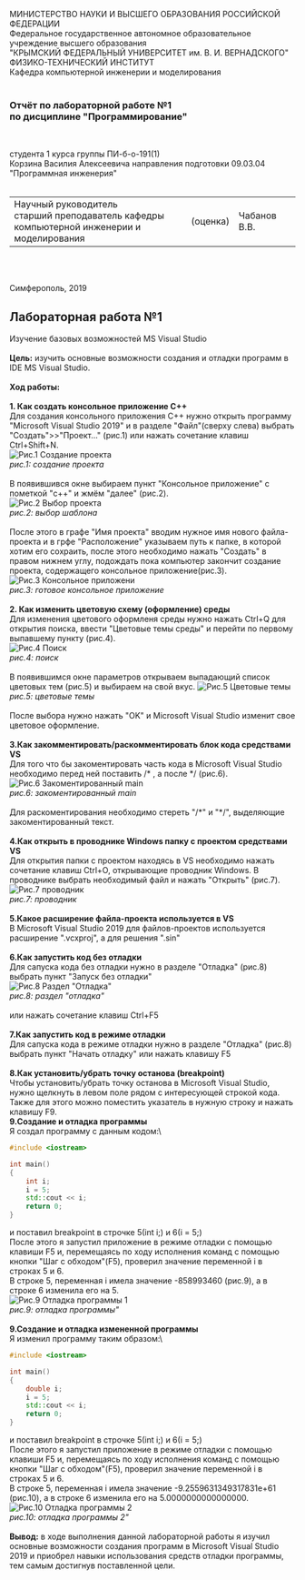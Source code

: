МИНИСТЕРСТВО НАУКИ  И ВЫСШЕГО ОБРАЗОВАНИЯ РОССИЙСКОЙ ФЕДЕРАЦИИ  
Федеральное государственное автономное образовательное учреждение высшего образования  
"КРЫМСКИЙ ФЕДЕРАЛЬНЫЙ УНИВЕРСИТЕТ им. В. И. ВЕРНАДСКОГО"  
ФИЗИКО-ТЕХНИЧЕСКИЙ ИНСТИТУТ  
Кафедра компьютерной инженерии и моделирования
<br/><br/>

### Отчёт по лабораторной работе №1<br/> по дисциплине "Программирование"
<br/>

студента 1 курса группы ПИ-б-о-191(1)  
Корзина Василия Алексеевича
направления подготовки 09.03.04 "Программная инженерия"  
<br/>

<table>
<tr><td>Научный руководитель<br/> старший преподаватель кафедры<br/> компьютерной инженерии и моделирования</td>
<td>(оценка)</td>
<td>Чабанов В.В.</td>
</tr>
</table>
<br/><br/>

Симферополь, 2019



## Лабораторная работа №1
Изучение базовых возможностей MS Visual Studio\
\
**Цель:** изучить основные возможности создания и отладки программ в IDE MS Visual Studio.\
\
**Ход работы:**\
\
**1\. Как создать консольное приложение С++**\
Для создания консольного приложения C++ нужно открыть программу "Microsoft Visual Studio 2019" и в разделе "Файл"(сверху слева) выбрать 
"Создать">>"Проект..." (рис.1) или нажать сочетание клавиш Ctrl+Shift+N.\
![Рис.1 Создание проекта](https://raw.githubusercontent.com/GachiGucciGhoul/Laboratory_works/master/Lab1/Images_for_lab1/Рис.1%20Создание%20проекта.jpg)\
*рис.1: cоздание проекта*
\
\
В появившився окне выбираем пункт "Консольное приложение" с пометкой "c++" и жмём "далее" (рис.2).\
![Рис.2 Выбор проекта](https://raw.githubusercontent.com/GachiGucciGhoul/Laboratory_works/master/Lab1/Images_for_lab1/Рис.2%20Выбор%20проекта.JPG)\
*рис.2: выбор шаблона*
\
\
После этого в графе "Имя проекта" вводим нужное имя нового файла-проекта и в грфе "Расположение" указываем путь к папке, в которой хотим
его сохраить, после этого необходимо нажать "Создать" в правом нижнем углу, подождать пока компьютер закончит создание проекта, содержащего
консольное приложение(рис.3).\
![Рис.3 Консольное приложени](https://raw.githubusercontent.com/GachiGucciGhoul/Laboratory_works/master/Lab1/Images_for_lab1/Рис.3%20Готовое%20консольное%20приложение.JPG)\
*рис.3: готовое консольное приложение*
\
\
**2\. Как изменить цветовую схему (оформление) среды**\
Для изменения цветового оформленя среды нужно нажать Ctrl+Q для открытия поиска, ввести "Цветовые темы среды" и перейти по первому
выпавшему пункту (рис.4).\
![Рис.4 Поиск](https://raw.githubusercontent.com/GachiGucciGhoul/Laboratory_works/master/Lab1/Images_for_lab1/Рис.4%20Поиск.jpg)\
*рис.4: поиск*
\
\
В появившимся окне параметров открываем выпадающий список цветовых тем (рис.5) и выбираем на свой вкус.
![Рис.5 Цветовые темы](https://raw.githubusercontent.com/GachiGucciGhoul/Laboratory_works/master/Lab1/Images_for_lab1/Рис.5%20Цветовые%20темы.JPG)\
*рис.5: цветовые темы*
\
\
После выбора нужно нажать "OK" и Microsoft Visual Studio изменит свое цветовое оформление.\
\
**3\.Как закомментировать/раскомментировать блок кода средствами VS**\
Для того что бы закоментировать часть кода в Microsoft Visual Studio необходимо перед ней поставить /\* , а после \*/ (рис.6).\
![Рис.6 Закоментированный main](https://raw.githubusercontent.com/GachiGucciGhoul/Laboratory_works/master/Lab1/Images_for_lab1/Рис.6%20Закоментированный%20main.JPG)\
*рис.6: закоментированный main*
\
\
Для раскоментирования необходимо стереть "/\*" и "\*/", выделяющие закоментированный текст.\
\
**4\.Как открыть в проводнике Windows папку с проектом средствами VS**\
Для открытия папки с проектом находясь в VS необходимо нажать сочетание клавиш Ctrl+O, открывающие проводник Windows. В проводнике 
выбрать необходимый файл и нажать "Открыть" (рис.7).\
![Рис.7 проводник](https://raw.githubusercontent.com/GachiGucciGhoul/Laboratory_works/master/Lab1/Images_for_lab1/Рис.7%20Проводник.JPG)\
*рис.7: проводник*
\
\
**5\.Какое расширение файла-проекта используется в VS**\
В Microsoft Visual Studio 2019 для файлов-проектов используется расширение ".vcxproj", а для решения ".sin"\
\
**6\.Как запустить код без отладки**\
Для сапуска кодa без отладки нужно в разделе "Отладка" (рис.8) выбрать пункт "Запуск без отладки"\
![Рис.8 Раздел "Отладка"](https://raw.githubusercontent.com/GachiGucciGhoul/Laboratory_works/master/Lab1/Images_for_lab1/Рис.8%20Раздел%20Отладка.jpg)\
*рис.8: раздел "отладка"*
\
\
или нажать сочетание клавиш Ctrl+F5\
\
**7\.Как запустить код в режиме отладки**\
Для сапуска кодa в режиме отладки нужно в разделе "Отладка" (рис.8) выбрать пункт "Начать отладку" или нажать клавишу F5\
\
**8\.Как установить/убрать точку останова (breakpoint)**\
Чтобы установить/убрать точку останова в Microsoft Visual Studio, нужно щелкнуть в левом поле рядом с интересующей строкой кода.
Также для этого можно поместить указатель в нужную строку и нажать клавишу F9.\
**9\.Создание и отладка программы**\
Я создал программу с данным кодом:\
```c++
#include <iostream>

int main()
{
	int i;
	i = 5;
	std::cout << i;
	return 0;
}
```
и поставил breakpoint в строчке 5(int i;) и 6(i = 5;)\
После этого я запустил приложение в режиме отладки с помощью клавиши F5 и, перемещаясь по ходу исполнения команд с помощью кнопки
"Шаг с обходом"(F5), проверил значение переменной i в строках 5 и 6.\
В строке 5, переменная i имела значение -858993460 (рис.9), а в строке 6 изменила его на 5.\
![Рис.9 Отладка программы 1](https://raw.githubusercontent.com/GachiGucciGhoul/Laboratory_works/master/Lab1/Images_for_lab1/Рис.9%20Отладка%20программы%201.JPG)\
*рис.9: отладка программы"*
\
\
**9\.Создание и отладка измененной программы**\
Я изменил программу таким образом:\
```c++
#include <iostream>

int main()
{
	double i;
	i = 5;
	std::cout << i;
	return 0;
}
```
и поставил breakpoint в строчке 5(int i;) и 6(i = 5;)\
После этого я запустил приложение в режиме отладки с помощью клавиши F5 и, перемещаясь по ходу исполнения команд с помощью кнопки
"Шаг с обходом"(F5), проверил значение переменной i в строках 5 и 6.\
В строке 5, переменная i имела значение -9.2559631349317831e+61 (рис.10), а в строке 6 изменила его на 5.0000000000000000.\
![Рис.10 Отладка программы 2](https://raw.githubusercontent.com/GachiGucciGhoul/Laboratory_works/master/Lab1/Images_for_lab1/Рис.10%20Отладка%20программы%202.JPG)\
*рис.10: отладка программы 2"*
\
\
**Вывод:** в ходе выполнения данной лабораторной работы я изучил основные возможности создания программ в Microsoft Visual Studio 2019
и приобрел навыки использования средств отладки программы, тем самым достигнув поставленной цели.
